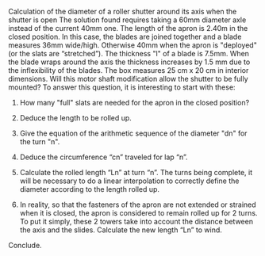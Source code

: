 Calculation of the diameter of a roller shutter around its axis when the shutter is open
The solution found requires taking a 60mm diameter axle instead of the current 40mm one.
The length of the apron is 2.40m in the closed position. In this case, the blades are joined together and a
blade measures 36mm wide/high. Otherwise 40mm when the apron is "deployed" (or the slats
are “stretched”).
The thickness "l" of a blade is 7.5mm. When the blade wraps around the axis the thickness
increases by 1.5 mm due to the inflexibility of the blades.
The box measures 25 cm x 20 cm in interior dimensions.
Will this motor shaft modification allow the shutter to be fully mounted?
To answer this question, it is interesting to start with these:

1. How many "full" slats are needed for the apron in the closed position?
    
2. Deduce the length to be rolled up.

3. Give the equation of the arithmetic sequence of the diameter "dn" for the turn "n".
    
4. Deduce the circumference “cn” traveled for lap “n”.
    
5. Calculate the rolled length “Ln” at turn “n”. The turns being complete, it will be necessary to
do a linear interpolation to correctly define the diameter according to the length
rolled up.

6. In reality, so that the fasteners of the apron are not extended or strained when it is
closed, the apron is considered to remain rolled up for 2 turns. To put it simply, these 2 towers
take into account the distance between the axis and the slides.
Calculate the new length “Ln” to wind.

Conclude.

